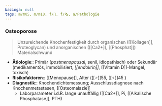 ```yaml
---
bazinga: null
tags: m/m05, m/m10, f/🦴, f/🗞️, a/Pathologie
---
```

### Osteoporose 
> Unzureichende Knochenfestigkeit durch organischen ([[Kollagen]], Proteoglycan) und anorganischen ([[Ca2+]], [[Phosphat]]) Materialschwund
- **Ätiologie**:: Primär (*postmenopausal*, senil, idiopathisch) oder Sekundär (medikamentös, immobilisiert, *[[endokrin]]*, [[Vitamin D]]-Mangel, toxisch)
- **Risikofaktoren**:: [[Menopause]], Alter ([[♂]]55, [[♀]]45 )
- **Diagnostik**:: Knochendichtemessung; Ausschlussdiagnose nach Knochenmetastasen, [[Osteomalazie]]
	- Laborparameter i.d.R. lange unauffällig ([[Ca2+]], Pi, [[Alkalische Phosphatase]], PTH)